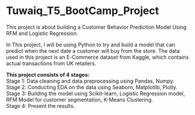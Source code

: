 # Tuwaiq_T5_BootCamp_Project

This project is about building a Customer Behavior Prediction Model Using RFM and Logistic Regression.

In This project, I will be using Python to try and build a model that can predict when the next date a customer will buy from the store. The data used in this project is an E-Commerce dataset from Kaggle, which contains actual transactions from UK retailers.


**This project consists of 4 stages:**<br />
Stage 1: Data cleaning and data preprocessing using Pandas, Numpy. <br />
Stage 2: Conducting EDA on the data using Seaborn, Matplotlib, Plotly. <br />
Stage 3: Building the model using Scikit-learn, Logistic Regression model, RFM Model for customer segmentation, K-Means Clustering.</br>
Stage 4: Present the results.
